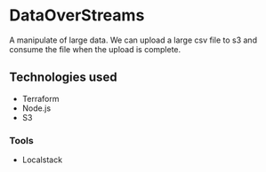 # DataOverStreams

A manipulate of large data. We can upload a large csv file to s3 and consume the file when the upload is complete.

## Technologies used

- Terraform
- Node.js
- S3

### Tools

- Localstack
